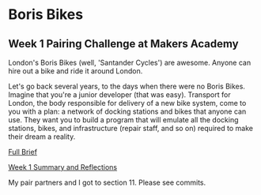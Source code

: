 # Boris Bikes 
## Week 1 Pairing Challenge at Makers Academy

London's Boris Bikes (well, 'Santander Cycles') are awesome. Anyone can hire out a bike and ride it around London.

Let's go back several years, to the days when there were no Boris Bikes. Imagine that you're a junior developer (that was easy). Transport for London, the body responsible for delivery of a new bike system, come to you with a plan: a network of docking stations and bikes that anyone can use. They want you to build a program that will emulate all the docking stations, bikes, and infrastructure (repair staff, and so on) required to make their dream a reality.

[Full Brief](https://github.com/makersacademy/course/tree/master/boris_bikes)

[Week 1 Summary and Reflections](https://github.com/hannahdesmond/portfolio/blob/main/goals/weekly/week-1.md)

My pair partners and I got to section 11. Please see commits. 

